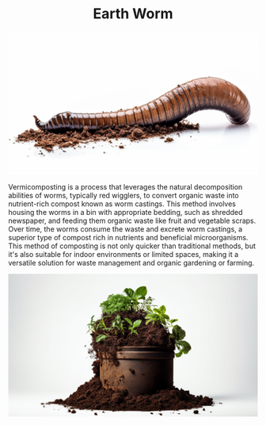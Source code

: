 <h1 align="center"> Earth Worm </h1>

<p align="center" width="100%"><img src="../images/earth_worm.png" /></p>

Vermicomposting is a process that leverages the natural decomposition abilities of worms, typically red wigglers, to convert organic waste into nutrient-rich compost known as worm castings. This method involves housing the worms in a bin with appropriate bedding, such as shredded newspaper, and feeding them organic waste like fruit and vegetable scraps. Over time, the worms consume the waste and excrete worm castings, a superior type of compost rich in nutrients and beneficial microorganisms. This method of composting is not only quicker than traditional methods, but it's also suitable for indoor environments or limited spaces, making it a versatile solution for waste management and organic gardening or farming.

<p align="center"><img src="../images/compost.png" /></p>
